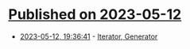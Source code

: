 # [Published on 2023-05-12](index.md)

* [2023-05-12, 19:36:41](https://lobste.rs/s/u3glse/iterator_generator) - [Iterator, Generator](https://without.boats/blog/iterator-generator/)
